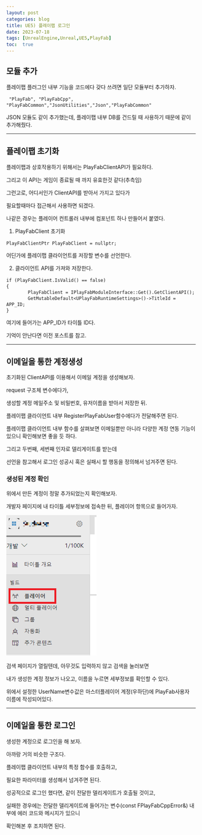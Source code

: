 ```yaml
---
layout: post
categories: blog
title: UE5) 플레이팹 로그인
date: 2023-07-18
tags: [UnrealEngine,Unreal,UE5,PlayFab]
toc:  true
---
```


## 모듈 추가

플레이팹 플러그인 내부 기능을 코드에다 갖다 쓰려면 일단 모듈부터 추가하자.

```
 "PlayFab", "PlayFabCpp", "PlayFabCommon","JsonUtilities","Json","PlayFabCommon" 
```
JSON 모듈도 같이 추가했는데, 플레이팹 내부 DB를 건드릴 때 사용하기 때문에 같이 추가해줬다.

------------------------

## 플레이팹 초기화

플레이팹과 상호작용하기 위해서는 PlayFabClientAPI가 필요하다.

그리고 이 API는 게임이 종료될 때 까지 유효한것 같다(추측임)

그런고로, 어디서인가 ClientAPI를 받아서 가지고 있다가

필요할때마다 접근해서 사용하면 되겠다.

나같은 경우는 플레이어 컨트롤러 내부에 컴포넌트 하나 만들어서 붙였다.


1. PlayFabClient 초기화

```
PlayFabClientPtr PlayFabClient = nullptr;
```
어딘가에 플레이팹 클라이언트를 저장할 변수를 선언한다.



2. 클라이언트 API를 가져와 저장한다.
      
```
if (PlayFabClient.IsValid() == false)
{
		PlayFabClient = IPlayFabModuleInterface::Get().GetClientAPI();
		GetMutableDefault<UPlayFabRuntimeSettings>()->TitleId = APP_ID;
}
```

여기에 들어가는 APP_ID가 타이틀 ID다.

기억이 안난다면 이전 포스트를 참고.

-----------------------

## 이메일을 통한 계정생성

초기화된 ClientAPI를 이용해서 이메일 계정을 생성해보자.

<script src="https://gist.github.com/bu30808/5a3a85fe4b9885a0310b31ecda759f9d.js"></script>

request 구조체 변수에다가,

생성할 계정 메일주소 및 비밀번호, 유저이름을 받아서 저장한 뒤.

플레이팹 클라이언트 내부 RegisterPlayFabUser함수에다가 전달해주면 된다.

플레이팹 클라이언트 내부 함수를 살펴보면 이메일뿐만 아니라 다양한 계정 연동 기능이 있으니 확인해보면 좋을 듯 하다.

그리고 두번째, 세번째 인자로 델리게이트를 받는데

선언을 참고해서 로그인 성공시 혹은 실패시 할 행동을 정의해서 넘겨주면 된다.

### 생성된 계정 확인

위에서 만든 계정이 정말 추가되었는지 확인해보자.

개발자 페이지에 내 타이틀 세부정보에 접속한 뒤, 플레이어 항목으로 들어가자.

![ex_screenshot](/assets/images/unreal/playfab/playerMenu.png)

검색 페이지가 열릴텐데, 아무것도 입력하지 않고 검색을 눌러보면

내가 생성한 계정 정보가 나오고, 이름을 누르면 세부정보를 확인할 수 있다.

위에서 설정한 UserName변수값은 마스터플레이어 계정(우하단)에 PlayFab사용자 이름에 작성되어있다.

-------------------------

## 이메일을 통한 로그인

생성한 계정으로 로그인을 해 보자.

<script src="https://gist.github.com/bu30808/0e32e9e354cad2d92c0c0cc60115c5b8.js"></script>

아까랑 거의 비슷한 구조다.

플레이팹 클라이언트 내부의 특정 함수를 호출하고, 

필요한 파라미터를 생성해서 넘겨주면 된다.

성공적으로 로그인 했다면, 같이 전달한 델리게이트가 호출될 것이고,

실패한 경우에는 전달한 델리게이트에 들어가는 변수(const FPlayFabCppError&) 내부에 에러 코드와 메시지가 있으니 

확인해본 후 조치하면 된다.
